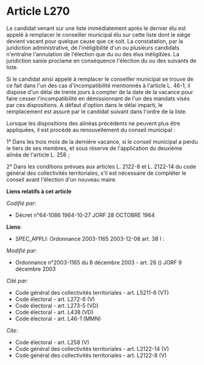 # Article L270

Le candidat venant sur une liste immédiatement après le dernier élu est appelé à remplacer le conseiller municipal élu sur
cette liste dont le siège devient vacant pour quelque cause que ce soit. La constatation, par la juridiction administrative,
de l'inéligibilité d'un ou plusieurs candidats n'entraîne l'annulation de l'élection que du ou des élus inéligibles. La
juridiction saisie proclame en conséquence l'élection du ou des suivants de liste. 

Si le candidat ainsi appelé à remplacer le conseiller municipal se trouve de ce fait dans l'un des cas d'incompatibilité
mentionnés à l'article L. 46-1, il dispose d'un délai de trente jours à compter de la date de la vacance pour faire cesser
l'incompatibilité en démissionnant de l'un des mandats visés par ces dispositions. A défaut d'option dans le délai imparti,
le remplacement est assuré par le candidat suivant dans l'ordre de la liste. 

Lorsque les dispositions des alinéas précédents ne peuvent plus être appliquées, il est procédé au renouvellement du conseil
municipal : 

1° Dans les trois mois de la dernière vacance, si le conseil municipal a perdu le tiers de ses membres, et sous réserve de
l'application du deuxième alinéa de l'article L. 258 ; 

2° Dans les conditions prévues aux articles L. 2122-8 et L. 2122-14 du code général des collectivités territoriales, s'il est
nécessaire de compléter le conseil avant l'élection d'un nouveau maire.

**Liens relatifs à cet article**

_Codifié par_:

  - Décret n°64-1086 1964-10-27 JORF 28 OCTOBRE 1964

**Liens**:

  - SPEC_APPLI: Ordonnance 2003-1165 2003-12-08 art. 38 I :

_Modifié par_:

  - Ordonnance n°2003-1165 du 8 décembre 2003 - art. 26 () JORF 9 décembre 2003

_Cité par_:

  - Code général des collectivités territoriales - art. L5211-8 (VT)
  - Code électoral - art. L272-6 (V)
  - Code électoral - art. L273-5 (VD)
  - Code électoral - art. L438 (VD)
  - Code électoral - art. L46-1 (MMN)

_Cite_:

  - Code électoral - art. L258 (V)
  - Code général des collectivités territoriales - art. L2122-14 (V)
  - Code général des collectivités territoriales - art. L2122-8 (V)
